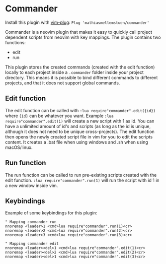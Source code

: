 # Commander

Install this plugin with <a href="https://github.com/junegunn/vim-plug">vim-plug</a>: `Plug 'mathiasmellemstuen/commander'`

Commander is a neovim plugin that makes it easy to quickly call project dependent scripts from neovim with key mappings. The plugin contains two functions:
- edit
- run

This plugin stores the created commands (created with the edit function) locally to each project inside a `.commander` folder inside your project directory. This means it is possible to bind different commands to different projects, and that it does not support global commands.

## Edit function
The edit function can be called with `:lua require"commander".edit({id})` where `{id}` can be whatever you want. Example `:lua require"commander".edit(1)` will create a new script with 1 as id. You can have a unlimited amount of id's and scripts (as long as the id is unique, although it does not need to be unique cross-projects). The edit function then opens the newly created script file in vim for you to edit the scripts content. It creates a .bat file when using windows and .sh when using macOS/linux.

## Run function
The run function can be called to run pre-existing scripts created with the edit function. `:lua require"commander".run(1)` will run the script with id 1 in a new window inside vim.

## Keybindings
Example of some keybindings for this plugin:
```vim
" Mapping commander run
nnoremap <leader>1 <cmd>lua require"commander".run(1)<cr>
nnoremap <leader>2 <cmd>lua require"commander".run(2)<cr>
nnoremap <leader>3 <cmd>lua require"commander".run(3)<cr>

" Mapping commander edit
nnoremap <leader><del>1 <cmd>lua require"commander".edit(1)<cr>
nnoremap <leader><del>2 <cmd>lua require"commander".edit(2)<cr>
nnoremap <leader><del>1 <cmd>lua require"commander".edit(3)<cr>
```

